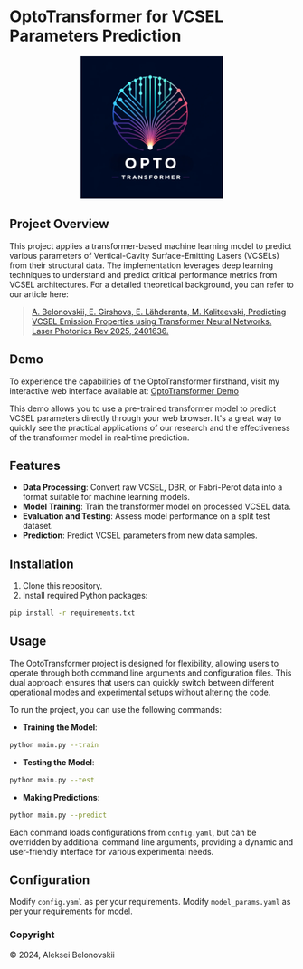 # OptoTransformer for VCSEL Parameters Prediction

<div style="text-align:center;">
    <img src="vcsel-transformer-logo.png" width="50%" alt="Program Screenshot">
</div>

## Project Overview
This project applies a transformer-based machine learning model to predict various parameters of Vertical-Cavity Surface-Emitting Lasers (VCSELs) from their structural data. The implementation leverages deep learning techniques to understand and predict critical performance metrics from VCSEL architectures. For a detailed theoretical background, you can refer to our article here:
> [A. Belonovskii, E. Girshova, E. Lähderanta, M. Kaliteevski, Predicting VCSEL Emission Properties using Transformer Neural Networks. Laser Photonics Rev 2025, 2401636.](https://doi.org/10.1002/lpor.202401636)

## Demo
To experience the capabilities of the OptoTransformer firsthand, visit my interactive web interface available at:
[OptoTransformer Demo](https://loading-opto-transformer.onrender.com)

This demo allows you to use a pre-trained transformer model to predict VCSEL parameters directly through your web browser. It's a great way to quickly see the practical applications of our research and the effectiveness of the transformer model in real-time prediction.


## Features
- **Data Processing**: Convert raw VCSEL, DBR, or Fabri-Perot data into a format suitable for machine learning models.
- **Model Training**: Train the transformer model on processed VCSEL data.
- **Evaluation and Testing**: Assess model performance on a split test dataset.
- **Prediction**: Predict VCSEL parameters from new data samples.

## Installation
1. Clone this repository.
2. Install required Python packages:
```bash
pip install -r requirements.txt
```

## Usage

The OptoTransformer project is designed for flexibility, allowing users to operate through both command line arguments and configuration files. This dual approach ensures that users can quickly switch between different operational modes and experimental setups without altering the code.

To run the project, you can use the following commands:
- **Training the Model**:
```bash
python main.py --train
```
- **Testing the Model**:
```bash
python main.py --test
```
- **Making Predictions**:
```bash
python main.py --predict
```

Each command loads configurations from `config.yaml`, but can be overridden by additional command line arguments, providing a dynamic and user-friendly interface for various experimental needs.

## Configuration
Modify `config.yaml` as per your requirements.
Modify `model_params.yaml` as per your requirements for model.

### Copyright

© 2024, Aleksei Belonovskii
